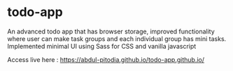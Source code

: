 # todo-app

An advanced todo app that has browser storage, improved functionality where user can make task groups and each individual group has mini tasks.
Implemented minimal UI using Sass for CSS and vanilla javascript

Access live here : https://abdul-pitodia.github.io/todo-app.github.io/
